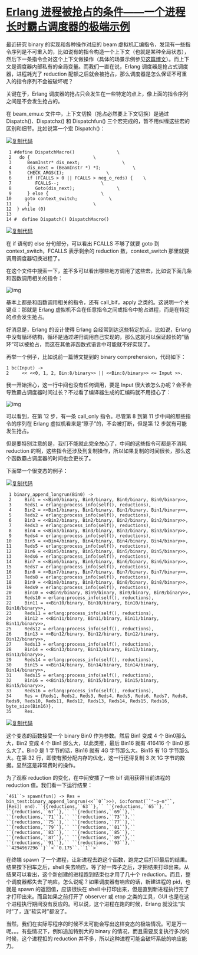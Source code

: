 # [Erlang 进程被抢占的条件——一个进程长时霸占调度器的极端示例](https://www.cnblogs.com/zhengsyao/p/erlang_process_preemption_conditions.html)

最近研究 binary 的实现和各种操作对应的 beam 虚拟机汇编指令，发现有一些指令序列是不可重入的，比如说有的指令构造一个上下文（也就是某种全局状态），然后下一条指令会对这个上下文做操作（具体的场景示例参见[这篇博文](http://www.cnblogs.com/zhengsyao/p/erlang_eterm_implementation_5_binary.html)）。而上下文是调度器内部私有的全局变量。而我们一直在说，Erlang 调度器是抢占式调度器，进程耗光了 reduction 配额之后就会被抢占，那么调度器是怎么保证不可重入的指令序列不会被破坏呢？

关键在于，Erlang 调度器的抢占只会发生在一些特定的点上，像上面的指令序列之间是不会发生抢占的。

在 beam_emu.c 文件中，上下文切换（抢占必然要上下文切换）是通过 Dispatch()、Dispatchx() 和 Dispatchfun() 三个宏完成的，暂不用纠缠这些宏的区别和细节。比如说第一个宏 Dispatch()：

[![复制代码](https://common.cnblogs.com/images/copycode.gif)](javascript:void(0);)

```
 1 #define DispatchMacro()                \
 2   do {                        \
 3      BeamInstr* dis_next;                \
 4      dis_next = (BeamInstr *) *I;            \
 5      CHECK_ARGS(I);                \
 6      if (FCALLS > 0 || FCALLS > neg_o_reds) {    \
 7         FCALLS--;                \
 8         Goto(dis_next);                \
 9      } else {                    \
10     goto context_switch;            \
11      }                        \
12  } while (0)
13 
14 #  define Dispatch() DispatchMacro()
```

[![复制代码](https://common.cnblogs.com/images/copycode.gif)](javascript:void(0);)

在 if 语句的 else 分句部分，可以看出 FCALLS 不够了就要 goto 到 context_switch，FCALLS 表示剩余的 reduction 数，context_switch 那里就要调用调度器切换进程了。

在这个文件中搜索一下，差不多可以看出哪些地方调用了这些宏，比如说下面几条和函数调用相关的指令：

![img](https://images0.cnblogs.com/blog/414649/201312/01215701-b9ab46a086e24312877d4447c28c423e.png)

基本上都是和函数调用相关的指令，还有 call_bif，apply 之类的。这说明一个关键点：那就是 Erlang 虚拟机不会在任意指令之间或指令中抢占进程，而是在特定的点会发生抢占。

好消息是，Erlang 的设计使得 Erlang 会经常到达这些特定的点。比如说，Erlang 中没有循环结构，循环是通过递归调用自己实现的，那么这就可以保证超长的“循环”可以被抢占，而这在其他非函数式语言中可能就不好实现了。

再举一个例子，比如说前一篇博文提到的  binary comprehension，代码如下：

```
1 bc(Input) -> 
2     << <<0, 1, 2, Bin:8/binary>> || <<Bin:8/binary>> <= Input >>.
```

我一开始担心，这一行中间也没有任何调用，要是 Input 很大该怎么办呢？会不会导致霸占调度器时间过长？不过看了编译器生成的汇编码就不用担心了：

![img](https://images0.cnblogs.com/blog/414649/201312/01222031-980464664d5c40f5ba0eaf27882760c3.png)

可以看到，在第 12 步，有一条 call_only 指令。尽管第 8 到第 11 步中间的那些指令的序列在 Erlang 虚拟机看来是“原子”的，不会被打断，但是第 12 步就有可能发生抢占。

但是要特别注意的是，我们不能就此完全放心了，中间的这些指令可都是不消耗 reduction 的啊，这些指令还涉及到复制操作，所以如果复制的时间很长，那么这个函数霸占调度器的时间也会更长了。

下面举一个很变态的例子：

[![复制代码](https://common.cnblogs.com/images/copycode.gif)](javascript:void(0);)

```
 1 binary_append_longrun(Bin0) ->
 2     Bin1 = <<Bin0/binary, Bin0/binary, Bin0/binary, Bin0/binary>>,
 3     Reds1 = erlang:process_info(self(), reductions),
 4     Bin2 = <<Bin1/binary, Bin1/binary, Bin1/binary, Bin1/binary>>,
 5     Reds2 = erlang:process_info(self(), reductions),
 6     Bin3 = <<Bin2/binary, Bin2/binary, Bin2/binary, Bin2/binary>>,
 7     Reds3 = erlang:process_info(self(), reductions),
 8     Bin4 = <<Bin3/binary, Bin3/binary, Bin3/binary, Bin3/binary>>,
 9     Reds4 = erlang:process_info(self(), reductions),
10     Bin5 = <<Bin4/binary, Bin4/binary, Bin4/binary, Bin4/binary>>,
11     Reds5 = erlang:process_info(self(), reductions),
12     Bin6 = <<Bin5/binary, Bin5/binary, Bin5/binary, Bin5/binary>>,
13     Reds6 = erlang:process_info(self(), reductions),
14     Bin7 = <<Bin6/binary, Bin6/binary, Bin6/binary, Bin6/binary>>,
15     Reds7 = erlang:process_info(self(), reductions),
16     Bin8 = <<Bin7/binary, Bin7/binary, Bin7/binary, Bin7/binary>>,
17     Reds8 = erlang:process_info(self(), reductions),
18     Bin9 = <<Bin8/binary, Bin8/binary, Bin8/binary, Bin8/binary>>,
19     Reds9 = erlang:process_info(self(), reductions),
20     Bin10 = <<Bin9/binary, Bin9/binary, Bin9/binary, Bin9/binary>>,
21     Reds10 = erlang:process_info(self(), reductions),
22     Bin11 = <<Bin10/binary, Bin10/binary, Bin10/binary, Bin10/binary>>,
23     Reds11 = erlang:process_info(self(), reductions),
24     Bin12 = <<Bin11/binary, Bin11/binary, Bin11/binary, Bin11/binary>>,
25     Reds12 = erlang:process_info(self(), reductions),
26     Bin13 = <<Bin12/binary, Bin12/binary, Bin12/binary, Bin12/binary>>,
27     Reds13 = erlang:process_info(self(), reductions),
28     Bin14 = <<Bin13/binary, Bin13/binary, Bin13/binary, Bin13/binary>>,
29     Reds14 = erlang:process_info(self(), reductions),
30     Bin15 = <<Bin14/binary, Bin14/binary, Bin14/binary, Bin14/binary>>,
31     Reds15 = erlang:process_info(self(), reductions),
32     Bin16 = <<Bin15/binary, Bin15/binary, Bin15/binary, Bin15/binary>>,
33     Reds16 = erlang:process_info(self(), reductions),
34     Res = {Reds1, Reds2, Reds3, Reds4, Reds5, Reds6, Reds7, Reds8, Reds9, Reds10, Reds11, Reds12, Reds13, Reds14, Reds15, Reds16, byte_size(Bin16)},
35     Res.
```

[![复制代码](https://common.cnblogs.com/images/copycode.gif)](javascript:void(0);)

这个变态的函数接受一个 binary Bin0 作为参数。然后 Bin1 变成 4 个 Bin0那么大，Bin2 变成 4 个 Bin1 那么大，以此类推，最后 Bin16 就有 416416 个 Bin0 那么大了。Bin0 是 1 字节的话，Bin16 就有 4G 字节那么大。Bin15 有 1G 字节那么大。在第 32 行，即使有预分配内存的优化，这一行还得复制 3 次 1G 字节的数据。显然这是非常费时的操作。

为了观察 reduction 的变化，在中间安插了一些 bif 调用获得当前进程的 reduction 值。我们看一下运行结果：

```
`461``> spawn(fun() -> Res = bin_test:binary_append_longrun(<<``0``>>), io:format(``"~p~n"``, [Res]) end).``{{reductions,``63``},`` ``{reductions,``65``},`` ``{reductions,``67``},`` ``{reductions,``69``},`` ``{reductions,``71``},`` ``{reductions,``73``},`` ``{reductions,``75``},`` ``{reductions,``77``},`` ``{reductions,``79``},`` ``{reductions,``81``},`` ``{reductions,``83``},`` ``{reductions,``85``},`` ``{reductions,``87``},`` ``{reductions,``89``},`` ``{reductions,``91``},`` ``{reductions,``93``},`` ``4294967296``}``<``0.175``.``1``>`
```

在终端 spawn 了一个进程，让新进程去跑这个函数，跑完之后打印最后的结果。结果按下回车之后，shell 失去响应。等了好一阵子之后，才把结果打印出来。从结果可以看出，这个新创建的进程跑到结束也才用了几十个 reduction。而且，整个调度器都失去了响应。怎么说呢？如果调度器有响应的话，新建进程的 pid，也就是 spawn 的返回值，应该很快在 shell 中打印出来，但是直到新进程执行完了才打印出来。而且如果之前打开了 observer 或 etop 之类的工具，GUI 也是在这个进程执行期间没有反应的。可以说，这个进程在跑的时候，Erlang 就没法“实时”了，连“软实时”都没了。

当然，我们在实际写程序的时候不太可能会写出这样变态的极端情况。可是万一呢。。。有些情况下，例如追加特别大的 binary 的情况，而且需要反复执行多次的时候，这个进程扣的 reduction 并不多，所以这种进程可能会破坏系统的响应能力。